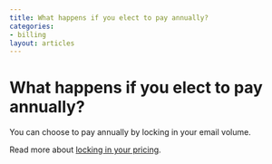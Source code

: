 ```yaml
---
title: What happens if you elect to pay annually?
categories:
- billing
layout: articles
---
```


# What happens if you elect to pay annually?

You can choose to pay annually by locking in your email volume.

Read more about [locking in your pricing]({{site.data.links.reserved-pricing}}).